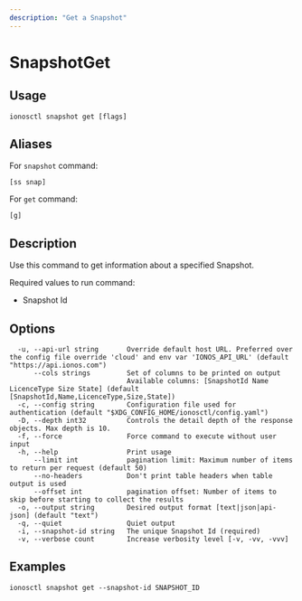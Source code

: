 ```yaml
---
description: "Get a Snapshot"
---
```


# SnapshotGet

## Usage

```text
ionosctl snapshot get [flags]
```

## Aliases

For `snapshot` command:

```text
[ss snap]
```

For `get` command:

```text
[g]
```

## Description

Use this command to get information about a specified Snapshot.

Required values to run command:

* Snapshot Id

## Options

```text
  -u, --api-url string       Override default host URL. Preferred over the config file override 'cloud' and env var 'IONOS_API_URL' (default "https://api.ionos.com")
      --cols strings         Set of columns to be printed on output 
                             Available columns: [SnapshotId Name LicenceType Size State] (default [SnapshotId,Name,LicenceType,Size,State])
  -c, --config string        Configuration file used for authentication (default "$XDG_CONFIG_HOME/ionosctl/config.yaml")
  -D, --depth int32          Controls the detail depth of the response objects. Max depth is 10.
  -f, --force                Force command to execute without user input
  -h, --help                 Print usage
      --limit int            pagination limit: Maximum number of items to return per request (default 50)
      --no-headers           Don't print table headers when table output is used
      --offset int           pagination offset: Number of items to skip before starting to collect the results
  -o, --output string        Desired output format [text|json|api-json] (default "text")
  -q, --quiet                Quiet output
  -i, --snapshot-id string   The unique Snapshot Id (required)
  -v, --verbose count        Increase verbosity level [-v, -vv, -vvv]
```

## Examples

```text
ionosctl snapshot get --snapshot-id SNAPSHOT_ID
```

